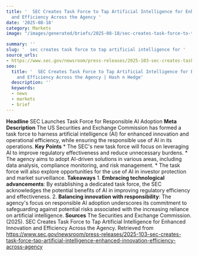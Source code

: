 ```yaml
---
title: '  SEC Creates Task Force to Tap Artificial Intelligence for Enhanced Innovation
  and Efficiency Across the Agency '
date: '2025-08-18'
category: Markets
image: "/images/generated/briefs/2025-08-18/sec-creates-task-force-to-tap-artificial-intelligence-for-.svg"

summary: ''
slug: '  sec creates task force to tap artificial intelligence for '
source_urls:
- https://www.sec.gov/newsroom/press-releases/2025-103-sec-creates-task-force-tap-artificial-intelligence-enhanced-innovation-efficiency-across-agency
seo:
  title: '  SEC Creates Task Force to Tap Artificial Intelligence for Enhanced Innovation
    and Efficiency Across the Agency | Hash n Hedge'
  description: ''
  keywords:
  - news
  - markets
  - brief
---
```


**Headline** SEC Launches Task Force for Responsible AI Adoption  **Meta Description** The US Securities and Exchange Commission has formed a task force to harness artificial intelligence (AI) for enhanced innovation and operational efficiency, while ensuring the responsible use of AI in its operations.  **Key Points**  * The SEC's new task force will focus on leveraging AI to improve regulatory effectiveness and reduce unnecessary burdens. * The agency aims to adopt AI-driven solutions in various areas, including data analysis, compliance monitoring, and risk management. * The task force will also explore opportunities for the use of AI in investor protection and market surveillance.  **Takeaways**  1. **Embracing technological advancements**: By establishing a dedicated task force, the SEC acknowledges the potential benefits of AI in improving regulatory efficiency and effectiveness. 2. **Balancing innovation with responsibility**: The agency's focus on responsible AI adoption underscores its commitment to safeguarding against potential risks associated with the increasing reliance on artificial intelligence.  **Sources** The Securities and Exchange Commission. (2025). SEC Creates Task Force to Tap Artificial Intelligence for Enhanced Innovation and Efficiency Across the Agency. Retrieved from https://www.sec.gov/newsroom/press-releases/2025-103-sec-creates-task-force-tap-artificial-intelligence-enhanced-innovation-efficiency-across-agency 

